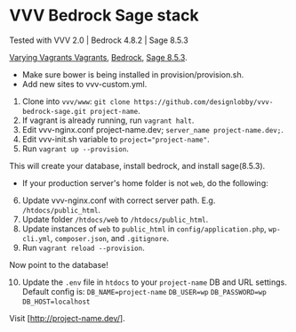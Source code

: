 # VVV Bedrock Sage stack

Tested with VVV 2.0 | Bedrock 4.8.2 | Sage 8.5.3

[Varying Vagrants Vagrants](https://github.com/Varying-Vagrant-Vagrants/VVV),
[Bedrock](https://github.com/roots/bedrock),
[Sage 8.5.3](https://github.com/roots/sage/tree/8.5.3).

- Make sure bower is being installed in provision/provision.sh.
- Add new sites to vvv-custom.yml.

1. Clone into `vvv/www`: `git clone https://github.com/designlobby/vvv-bedrock-sage.git project-name`.
2. If vagrant is already running, run `vagrant halt`.
3. Edit vvv-nginx.conf project-name.dev; `server_name project-name.dev;`.
4. Edit vvv-init.sh variable to `project="project-name"`.
5. Run `vagrant up --provision`.

This will create your database, install bedrock, and install sage(8.5.3).

- If your production server's home folder is not `web`, do the following:

6. Update vvv-nginx.conf with correct server path. E.g. `/htdocs/public_html`.
7. Update folder `/htdocs/web` to `/htdocs/public_html`.
8. Update instances of `web` to `public_html` in `config/application.php`, `wp-cli.yml`, `composer.json`, and `.gitignore`.
9. Run `vagrant reload --provision`.

Now point to the database!

10. Update the `.env` file in `htdocs` to your `project-name` DB and URL settings. Default config is:
`DB_NAME=project-name`
`DB_USER=wp`
`DB_PASSWORD=wp`
`DB_HOST=localhost`

Visit [http://project-name.dev/].
